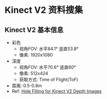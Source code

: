 # Kinect V2 资料搜集

## Kinect V2 基本信息

- 彩色
  - 视角FOV: 水平84.1° 竖直53.8°
  - 像素: 1920x1080
- 深度
  - 视角FOV: 水平70.6° 竖直60°
  - 像素: 512x424
  - 获取方式: Time of Flight(ToF)
- 距离: 0.5-0.8m
- Ref: [Hole Filling for Kinect V2 Depth Images][ref1]

[ref1]: https://www.researchgate.net/publication/301294657_Hole_Filling_for_Kinect_v2_Depth_Images
  